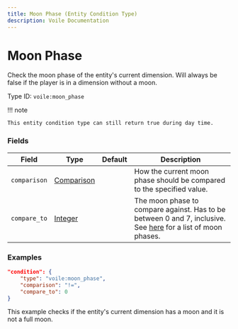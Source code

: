 ```yaml
---
title: Moon Phase (Entity Condition Type)
description: Voile Documentation
---
```


# Moon Phase

Check the moon phase of the entity's current dimension. Will always be false if the player is in a dimension without a moon.  

Type ID: `voile:moon_phase`

!!! note

    This entity condition type can still return true during day time.

### Fields

Field | Type | Default | Description
------|------|---------|------------
`comparison` | [Comparison](https://origins.readthedocs.io/en/latest/types/data_types/comparison/) | | How the current moon phase should be compared to the specified value.
`compare_to` | [Integer](https://origins.readthedocs.io/en/latest/types/data_types/integer/) | | The moon phase to compare against. Has to be between 0 and 7, inclusive. See [here](https://minecraft.wiki/w/Moon#Phases) for a list of moon phases.

### Examples

```json
"condition": {
    "type": "voile:moon_phase",
    "comparison": "!=",
    "compare_to": 0
}
```

This example checks if the entity's current dimension has a moon and it is not a full moon.